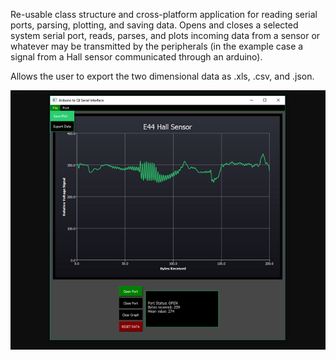 Re-usable class structure and cross-platform application for reading serial ports, parsing, plotting, and saving data. Opens and closes a selected system serial port, reads, parses, and plots incoming data from a sensor or whatever may be transmitted by the peripherals (in the example case a signal from a Hall sensor communicated through an arduino).

Allows the user to export the two dimensional data as .xls, .csv, and .json. 

<html>
<center>
<img src="https://raw.githubusercontent.com/NickJoannette/PortSuite/master/images/PortSuite.png"></center>
</html>
